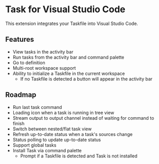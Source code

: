 # Task for Visual Studio Code

This extension integrates your Taskfile into Visual Studio Code.

## Features

- View tasks in the activity bar
- Run tasks from the activity bar and command palette
- Go to definition
- Multi-root workspace support
- Ability to initialize a Taskfile in the current workspace
  - If no Taskfile is detected a button will appear in the activity bar

## Roadmap

- Run last task command
- Loading icon when a task is running in tree view
- Stream output to output channel instead of waiting for command to finish
- Switch between nested/flat task view
- Refresh up-to-date status when a task's sources change
- Status polling to update up-to-date status
- Support global tasks
- Install Task via command palette
  - Prompt if a Taskfile is detected and Task is not installed
